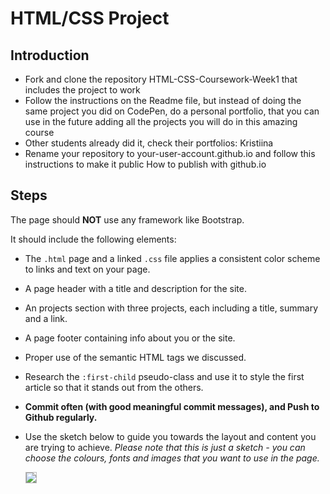 # HTML/CSS Project

## Introduction

- Fork and clone the repository HTML-CSS-Coursework-Week1 that includes the project to work
- Follow the instructions on the Readme file, but instead of doing the same project you did on CodePen, do a personal portfolio, that you can use in the future adding all the projects you will do in this amazing course
- Other students already did it, check their portfolios: Kristiina
- Rename your repository to your-user-account.github.io and follow this instructions to make it public How to publish with github.io

## Steps

The page should **NOT** use any framework like Bootstrap.

It should include the following elements:

- The `.html` page and a linked `.css` file applies a consistent color scheme to links and text on your page.
- A page header with a title and description for the site.
- An projects section with three projects, each including a title, summary and a link.
- A page footer containing info about you or the site.
- Proper use of the semantic HTML tags we discussed.
- Research the `:first-child` pseudo-class and use it to style the first article so that it stands out from the others.
- **Commit often (with good meaningful commit messages), and Push to Github regularly.**
- Use the sketch below to guide you towards the layout and content you are trying to achieve. _Please note that this is just a sketch - you can choose the colours, fonts and images that you want to use in the page._

  <a href="blog-sketch-week-1.png" target="blank">
    <img src="blog-sketch-week-1.png" style="border: 1px solid #bababa;">
  </a>
